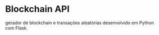 <h1>Blockchain API</h1>
gerador de blockchain e transações aleatórias 
desenvolvido em Python com Flask.


